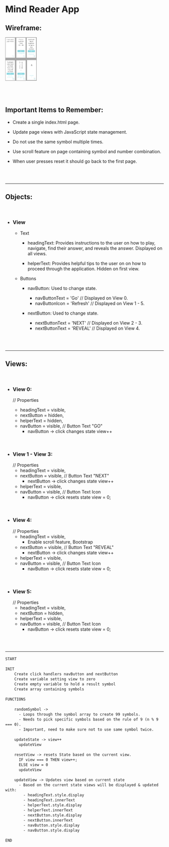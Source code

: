 # **Mind Reader App**

## **Wireframe**:

<img src = './img/mindReader.png' alt = 'Wireframe Image' width = '100'/>

<br/><br/>

## **Important Items to Remember**:

- Create a single index.html page.

- Update page views with JavaScript state management.

- Do not use the same symbol multiple times.

- Use scroll feature on page containing symbol and number combination.

- When user presses reset it should go back to the first page.

<br/><br/>

<hr>

## **Objects**:

<br/>

- ### **View**

  - Text

    - headingText: Provides instructions to the user on how to play, navigate, find their answer, and reveals the answer. Displayed on all views.

    - helperText: Provides helpful tips to the user on on how to proceed through the application. Hidden on first view.


  - Buttons

    - navButton: Used to change state.
      - navButtonText = 'Go' // Displayed on View 0.
      - navButtonIcon = 'Refresh' // Displayed on View 1 - 5.

    - nextButton: Used to change state.
      - nextButtonText = 'NEXT' // Displayed on View 2 - 3.
      - nextButtonText = 'REVEAL' // Displayed on View 4.

<br/><br/>

<hr>

## **Views**:

<br/>

- ### **View 0**:

  // Properties

  - headingText = visible,
  - nextButton = hidden,
  - helperText = hidden,
  - navButton = visible, // Button Text "GO"
    - navButton -> click changes state view++

<br/>

- ### **View 1 - View 3**:
  // Properties
  - headingText = visible,
  - nextButton = visible, // Button Text "NEXT"
    - nextButton -> click changes state view++
  - helperText = visible,
  - navButton = visible, // Button Text Icon
    - navButton -> click resets state view = 0;

<br/>

- ### **View 4**:
  // Properties
  - headingText = visible,
    - Enable scroll feature, Bootstrap
  - nextButton = visible, // Button Text "REVEAL"
    - nextButton -> click changes state view++
  - helperText = visible,
  - navButton = visible, // Button Text Icon
    - navButton -> click resets state view = 0;

<br/>

- ### **View 5**:
  // Properties
  - headingText = visible,
  - nextButton = hidden,
  - helperText = visible,
  - navButton = visible, // Button Text Icon
    - navButton -> click resets state view = 0;

<br/><br/>

<hr>

```
START

INIT
    Create click handlers navButton and nextButton
    Create variable setting view to zero
    Create empty variable to hold a result symbol
    Create array containing symbols

FUNCTIONS

    randomSymbol -> 
      - Loops through the symbol array to create 99 symbols.
      - Needs to pick specific symbols based on the rule of 9 (n % 9 === 0). 
      - Important, need to make sure not to use same symbol twice.

    updateState -> view++
      updateView

    resetView -> resets State based on the current view.
      IF view === 0 THEN view++;
      ELSE view = 0
      updateView

    updateView -> Updates view based on current state
      - Based on the current state views will be displayed & updated with:
        - headingText.style.display
        - headingText.innerText
        - helperText.style.display
        - helperText.innerText
        - nextButton.style.display
        - nextButton.innerText
        - navButton.style.display
        - navButton.style.display

END

```
